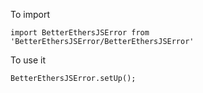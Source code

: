 To import 

```
import BetterEthersJSError from 'BetterEthersJSError/BetterEthersJSError'
```

To use it

```
BetterEthersJSError.setUp();
```